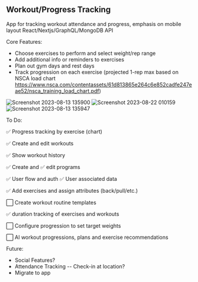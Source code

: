 ## Workout/Progress Tracking
App for tracking workout attendance and progress, emphasis on mobile layout
React/Nextjs/GraphQL/MongoDB API

Core Features:
- Choose exercises to perform and select weight/rep range
- Add additional info or reminders to exercises
- Plan out gym days and rest days
- Track progression on each exercise (projected 1-rep max based on NSCA load chart https://www.nsca.com/contentassets/61d813865e264c6e852cadfe247eae52/nsca_training_load_chart.pdf)

![Screenshot 2023-08-13 135900](https://github.com/japeotter21/gymtrack/assets/97000604/4679c1de-6d64-4200-9792-65782fa55709)
![Screenshot 2023-08-22 010159](https://github.com/japeotter21/gymtrack/assets/97000604/174952fa-cd6b-4fde-a2a7-a6273f1fba0f)
![Screenshot 2023-08-13 135947](https://github.com/japeotter21/gymtrack/assets/97000604/096bd79f-1b4b-45c9-b6ae-744a8c24e246)


To Do:
<p>✅ Progress tracking by exercise (chart)</p>
<p>✅ Create and edit workouts</p>
<p>✅ Show workout history</p>
<p>✅ Create and ✅ edit programs</p>
<p>✅ User flow and auth
  ✅ User associated data
</p>
<p>✅ Add exercises and assign attributes (back/pull/etc.)</p>
<p>⬜ Create workout routine templates</p>
<p>✅ duration tracking of exercises and workouts</p>
<p>⬜ Configure progression to set target weights</p>
<p>⬜ AI workout progressions, plans and exercise recommendations</p>
</p>

Future: 
- Social Features?
- Attendance Tracking -- Check-in at location?
- Migrate to app

